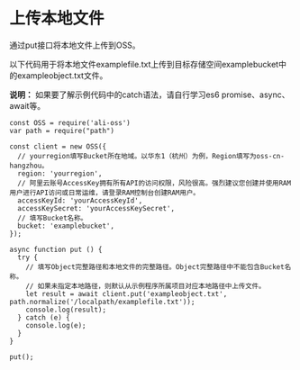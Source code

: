 # 上传本地文件

通过put接口将本地文件上传到OSS。

以下代码用于将本地文件examplefile.txt上传到目标存储空间examplebucket中的exampleobject.txt文件。

**说明：** 如果要了解示例代码中的catch语法，请自行学习es6 promise、async、await等。

```
const OSS = require('ali-oss')
var path = require("path")

const client = new OSS({
  // yourregion填写Bucket所在地域。以华东1（杭州）为例，Region填写为oss-cn-hangzhou。
  region: 'yourregion',
  // 阿里云账号AccessKey拥有所有API的访问权限，风险很高。强烈建议您创建并使用RAM用户进行API访问或日常运维，请登录RAM控制台创建RAM用户。
  accessKeyId: 'yourAccessKeyId',
  accessKeySecret: 'yourAccessKeySecret',
  // 填写Bucket名称。
  bucket: 'examplebucket',
});

async function put () {
  try {
    // 填写Object完整路径和本地文件的完整路径。Object完整路径中不能包含Bucket名称。
    // 如果未指定本地路径，则默认从示例程序所属项目对应本地路径中上传文件。
    let result = await client.put('exampleobject.txt', path.normalize('/localpath/examplefile.txt'));
    console.log(result);
  } catch (e) {
    console.log(e);
  }
}

put();        
```

